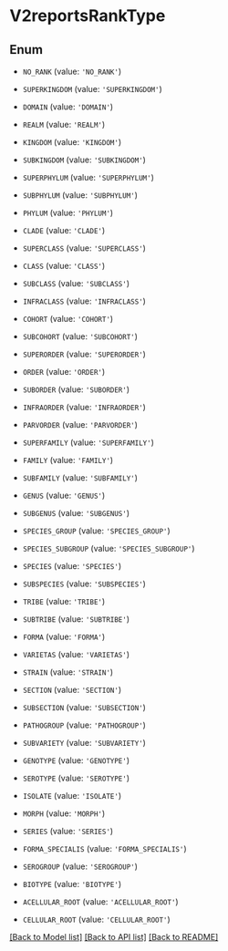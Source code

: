 # V2reportsRankType


## Enum

* `NO_RANK` (value: `'NO_RANK'`)

* `SUPERKINGDOM` (value: `'SUPERKINGDOM'`)

* `DOMAIN` (value: `'DOMAIN'`)

* `REALM` (value: `'REALM'`)

* `KINGDOM` (value: `'KINGDOM'`)

* `SUBKINGDOM` (value: `'SUBKINGDOM'`)

* `SUPERPHYLUM` (value: `'SUPERPHYLUM'`)

* `SUBPHYLUM` (value: `'SUBPHYLUM'`)

* `PHYLUM` (value: `'PHYLUM'`)

* `CLADE` (value: `'CLADE'`)

* `SUPERCLASS` (value: `'SUPERCLASS'`)

* `CLASS` (value: `'CLASS'`)

* `SUBCLASS` (value: `'SUBCLASS'`)

* `INFRACLASS` (value: `'INFRACLASS'`)

* `COHORT` (value: `'COHORT'`)

* `SUBCOHORT` (value: `'SUBCOHORT'`)

* `SUPERORDER` (value: `'SUPERORDER'`)

* `ORDER` (value: `'ORDER'`)

* `SUBORDER` (value: `'SUBORDER'`)

* `INFRAORDER` (value: `'INFRAORDER'`)

* `PARVORDER` (value: `'PARVORDER'`)

* `SUPERFAMILY` (value: `'SUPERFAMILY'`)

* `FAMILY` (value: `'FAMILY'`)

* `SUBFAMILY` (value: `'SUBFAMILY'`)

* `GENUS` (value: `'GENUS'`)

* `SUBGENUS` (value: `'SUBGENUS'`)

* `SPECIES_GROUP` (value: `'SPECIES_GROUP'`)

* `SPECIES_SUBGROUP` (value: `'SPECIES_SUBGROUP'`)

* `SPECIES` (value: `'SPECIES'`)

* `SUBSPECIES` (value: `'SUBSPECIES'`)

* `TRIBE` (value: `'TRIBE'`)

* `SUBTRIBE` (value: `'SUBTRIBE'`)

* `FORMA` (value: `'FORMA'`)

* `VARIETAS` (value: `'VARIETAS'`)

* `STRAIN` (value: `'STRAIN'`)

* `SECTION` (value: `'SECTION'`)

* `SUBSECTION` (value: `'SUBSECTION'`)

* `PATHOGROUP` (value: `'PATHOGROUP'`)

* `SUBVARIETY` (value: `'SUBVARIETY'`)

* `GENOTYPE` (value: `'GENOTYPE'`)

* `SEROTYPE` (value: `'SEROTYPE'`)

* `ISOLATE` (value: `'ISOLATE'`)

* `MORPH` (value: `'MORPH'`)

* `SERIES` (value: `'SERIES'`)

* `FORMA_SPECIALIS` (value: `'FORMA_SPECIALIS'`)

* `SEROGROUP` (value: `'SEROGROUP'`)

* `BIOTYPE` (value: `'BIOTYPE'`)

* `ACELLULAR_ROOT` (value: `'ACELLULAR_ROOT'`)

* `CELLULAR_ROOT` (value: `'CELLULAR_ROOT'`)

[[Back to Model list]](../README.md#documentation-for-models) [[Back to API list]](../README.md#documentation-for-api-endpoints) [[Back to README]](../README.md)


